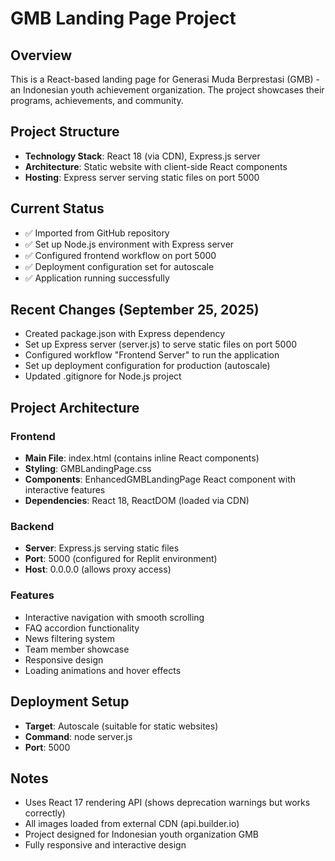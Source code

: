 # GMB Landing Page Project

## Overview
This is a React-based landing page for Generasi Muda Berprestasi (GMB) - an Indonesian youth achievement organization. The project showcases their programs, achievements, and community.

## Project Structure
- **Technology Stack**: React 18 (via CDN), Express.js server
- **Architecture**: Static website with client-side React components
- **Hosting**: Express server serving static files on port 5000

## Current Status
- ✅ Imported from GitHub repository
- ✅ Set up Node.js environment with Express server
- ✅ Configured frontend workflow on port 5000
- ✅ Deployment configuration set for autoscale
- ✅ Application running successfully

## Recent Changes (September 25, 2025)
- Created package.json with Express dependency
- Set up Express server (server.js) to serve static files on port 5000
- Configured workflow "Frontend Server" to run the application
- Set up deployment configuration for production (autoscale)
- Updated .gitignore for Node.js project

## Project Architecture
### Frontend
- **Main File**: index.html (contains inline React components)
- **Styling**: GMBLandingPage.css
- **Components**: EnhancedGMBLandingPage React component with interactive features
- **Dependencies**: React 18, ReactDOM (loaded via CDN)

### Backend
- **Server**: Express.js serving static files
- **Port**: 5000 (configured for Replit environment)
- **Host**: 0.0.0.0 (allows proxy access)

### Features
- Interactive navigation with smooth scrolling
- FAQ accordion functionality  
- News filtering system
- Team member showcase
- Responsive design
- Loading animations and hover effects

## Deployment Setup
- **Target**: Autoscale (suitable for static websites)
- **Command**: node server.js
- **Port**: 5000

## Notes
- Uses React 17 rendering API (shows deprecation warnings but works correctly)
- All images loaded from external CDN (api.builder.io)
- Project designed for Indonesian youth organization GMB
- Fully responsive and interactive design